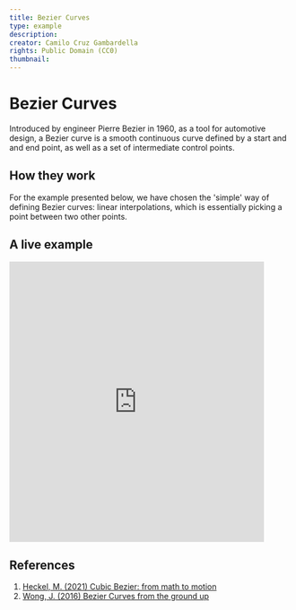 ```yaml
---
title: Bezier Curves
type: example
description:
creator: Camilo Cruz Gambardella
rights: Public Domain (CC0)
thumbnail: 
---
```


# Bezier Curves

Introduced by engineer Pierre Bezier in 1960, as a tool for automotive design, a Bezier curve is a smooth continuous curve defined by a start and and end point, as well as a set of intermediate control points.

## How they work

For the example presented below, we have chosen the 'simple' way of defining Bezier curves: linear interpolations, which is essentially picking a point between two other points.



## A live example

<iframe height="500" style="width: 90%" scrolling="no" title="Bezier Curve" src="https://codesandbox.io/embed/github/GenArtRepo/bezier-curve/tree/main/?fontsize=14&hidenavigation=1&theme=dark?module=sketch.js" frameborder="no" loading="lazy" allowtransparency="true" allowfullscreen="true"
></iframe>



## References

1. <a name="1">[Heckel, M. (2021) Cubic Bezier: from math to motion](https://blog.maximeheckel.com/posts/cubic-bezier-from-math-to-motion/)</a>
2. <a name="2">[Wong, J. (2016) Bezier Curves from the ground up](https://jamie-wong.com/post/bezier-curves/)</a>